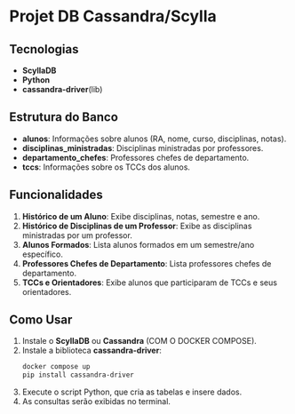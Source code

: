 # Projet DB Cassandra/Scylla

## Tecnologias

- **ScyllaDB**
- **Python**
- **cassandra-driver**(lib)

## Estrutura do Banco

- **alunos**: Informações sobre alunos (RA, nome, curso, disciplinas, notas).
- **disciplinas_ministradas**: Disciplinas ministradas por professores.
- **departamento_chefes**: Professores chefes de departamento.
- **tccs**: Informações sobre os TCCs dos alunos.

## Funcionalidades

1. **Histórico de um Aluno**: Exibe disciplinas, notas, semestre e ano.
2. **Histórico de Disciplinas de um Professor**: Exibe as disciplinas ministradas por um professor.
3. **Alunos Formados**: Lista alunos formados em um semestre/ano específico.
4. **Professores Chefes de Departamento**: Lista professores chefes de departamento.
5. **TCCs e Orientadores**: Exibe alunos que participaram de TCCs e seus orientadores.

## Como Usar

1. Instale o **ScyllaDB** ou **Cassandra** (COM O DOCKER COMPOSE).
2. Instale a biblioteca **cassandra-driver**:
   ```bash
   docker compose up
   pip install cassandra-driver
   ```
3. Execute o script Python, que cria as tabelas e insere dados.
4. As consultas serão exibidas no terminal.
